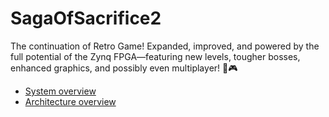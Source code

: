 # SagaOfSacrifice2
The continuation of Retro Game! Expanded, improved,  and powered by the full potential of the Zynq FPGA—featuring new levels, tougher bosses, enhanced graphics, and possibly even multiplayer! 🚀🎮


- [System overview](docs/SYSTEM_OVERVIEW.md)
- [Architecture overview](docs/ARCHITECTURE_OVERVIEW.md)
